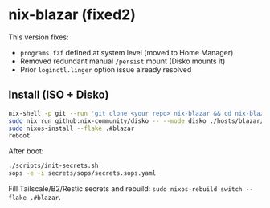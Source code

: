 # nix-blazar (fixed2)

This version fixes:
- `programs.fzf` defined at system level (moved to Home Manager)
- Removed redundant manual `/persist` mount (Disko mounts it)
- Prior `loginctl.linger` option issue already resolved

## Install (ISO + Disko)
```bash
nix-shell -p git --run 'git clone <your repo> nix-blazar && cd nix-blazar'
sudo nix run github:nix-community/disko -- --mode disko ./hosts/blazar/disko.nix
sudo nixos-install --flake .#blazar
reboot
```
After boot:
```bash
./scripts/init-secrets.sh
sops -e -i secrets/sops/secrets.sops.yaml
```
Fill Tailscale/B2/Restic secrets and rebuild: `sudo nixos-rebuild switch --flake .#blazar`.

